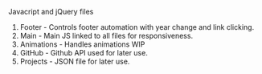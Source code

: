 Javacript and jQuery files

1. Footer - Controls footer automation with year change and link clicking.
2. Main - Main JS linked to all files for responsiveness.
3. Animations - Handles animations WIP
4. GitHub - Github API used for later use.
5. Projects - JSON file for later use.

